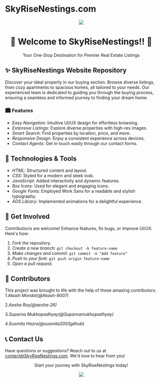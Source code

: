 # SkyRiseNestings.com
<div align="center">
 <img src="images/logo1.jpg" >
  <h1>🏡 Welcome to SkyRiseNestings!! 🏡</h1>
  <p>Your One-Stop Destination for Premier Real Estate Listings</p>
</div>

## ✨ SkyRiseNestings Website Repository

Discover your ideal property in our buying section. Browse diverse listings, from cozy apartments to spacious homes, all tailored to your needs. Our experienced team is dedicated to guiding you through the buying process, ensuring a seamless and informed journey to finding your dream home.

### 🏙 Features

- *Easy Navigation:* Intuitive UI/UX design for effortless browsing.
- *Extensive Listings:* Explore diverse properties with high-res images.
- *Smart Search:* Find properties by location, price, and more.
- *Responsive Design:* Enjoy a consistent experience across devices.
- *Contact Agents:* Get in touch easily through our contact forms.


## 🎨 Technologies & Tools

- *HTML:* Structured content and layout.
- *CSS:* Styled for a modern and sleek look.
- *JavaScript:* Added interactivity and dynamic features.
- *Box Icons:* Used for elegant and engaging icons.
- *Google Fonts:* Employed Work Sans for a readable and stylish typography.
- *AOS Library:* Implemented animations for a delightful experience.



## 🌟 Get Involved

Contributions are welcome! Enhance features, fix bugs, or improve UI/UX. Here's how:

1. *Fork the repository.*
2. *Create a new branch:* `git checkout -b feature-name`
3. *Make changes and commit:* `git commit -m "Add feature"`
4. *Push to your fork:* `git push origin feature-name`
5. *Open a pull request.*


## 📝 Contributors
This project was brought to life with the help of these amazing contributors:
1.*Akash Mondal(@Akash-9007)*
   > 
 2.*Aesha Roy(@aesha-26)*
   > 
 3.*Suparna Mukhopadhyay(@Suparnamukhopadhyay)*
   >
 4.*Susmita Hazra(@susmita2003github)*

## 📞 Contact Us

Have questions or suggestions? Reach out to us at <contact@SkyRiseNestings.com>. We'd love to hear from you!

<div align="center">
  <p>Start your journey with SkyRiseNestings today!</p>
   <img src="images/home1.jpg" >
</div>
